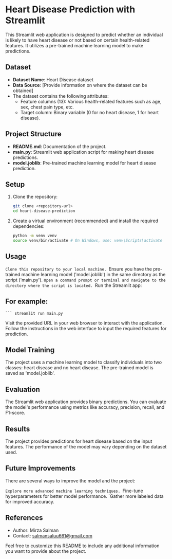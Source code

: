 # Heart Disease Prediction with Streamlit

This Streamlit web application is designed to predict whether an individual is likely to have heart disease or not based on certain health-related features. It utilizes a pre-trained machine learning model to make predictions.

## Dataset

- **Dataset Name**: Heart Disease dataset
- **Data Source**: [Provide information on where the dataset can be obtained]
- The dataset contains the following attributes:
  - Feature columns (13): Various health-related features such as age, sex, chest pain type, etc.
  - Target column: Binary variable (0 for no heart disease, 1 for heart disease).

## Project Structure

- **README.md**: Documentation of the project.
- **main.py**: Streamlit web application script for making heart disease predictions.
- **model.joblib**: Pre-trained machine learning model for heart disease prediction.

## Setup

1. Clone the repository:
   ```bash
   git clone <repository-url>
   cd heart-disease-prediction

2. Create a virtual environment (recommended) and install the required dependencies:
   ```bash
   python -m venv venv
   source venv/bin/activate # On Windows, use: venv\Scripts\activate

## Usage
`Clone this repository to your local machine.
`Ensure you have the pre-trained machine learning model ('model.joblib') in the same directory as the script ('main.py').
`Open a command prompt or terminal and navigate to the directory where the script is located.
`Run the Streamlit app:

 ## For example:
    ``` streamlit run main.py

Visit the provided URL in your web browser to interact with the application. Follow the instructions in the web interface to input the required features for prediction.

## Model Training
The project uses a machine learning model to classify individuals into two classes: heart disease and no heart disease. The pre-trained model is saved as 'model.joblib'.

## Evaluation
The Streamlit web application provides binary predictions. You can evaluate the model's performance using metrics like accuracy, precision, recall, and F1-score.

## Results
The project provides predictions for heart disease based on the input features. The performance of the model may vary depending on the dataset used.

## Future Improvements
There are several ways to improve the model and the project:

`Explore more advanced machine learning techniques.
`Fine-tune hyperparameters for better model performance.
`Gather more labeled data for improved accuracy.

## References

- Author: Mirza Salman
- Contact: salmansaluu661@gmail.com

Feel free to customize this README to include any additional information you want to provide about the project.
